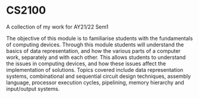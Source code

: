 # CS2100

A collection of my work for AY21/22 Sem1

The objective of this module is to familiarise students with the fundamentals of computing devices. Through this module students will understand the basics of data representation, and how the various parts of a computer work, separately and with each other. This allows students to understand the issues in computing devices, and how these issues affect the implementation of solutions. Topics covered include data representation systems, combinational and sequential circuit design techniques, assembly language, processor execution cycles, pipelining, memory hierarchy and input/output systems.
